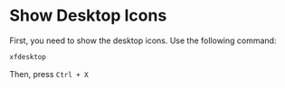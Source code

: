 # Show Desktop Icons

First, you need to show the desktop icons. Use the following command:

```bash
xfdesktop
```
Then, press `Ctrl + X`
